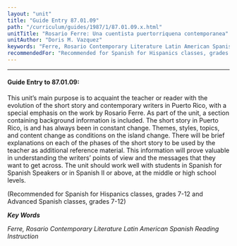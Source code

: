 ```yaml
---
layout: "unit"
title: "Guide Entry 87.01.09"
path: "/curriculum/guides/1987/1/87.01.09.x.html"
unitTitle: "Rosario Ferre: Una cuentista puertorriquena contemporanea"
unitAuthor: "Doris M. Vazquez"
keywords: "Ferre, Rosario Contemporary Literature Latin American Spanish Reading Instruction"
recommendedFor: "Recommended for Spanish for Hispanics classes, grades 7-12 and Advanced Spanish classes, grades 7-12"
---
```

<body>
<hr/>
<h4>
Guide Entry to 87.01.09:
</h4>
This unit’s main purpose is to acquaint the teacher or reader with the evolution of the short story and contemporary writers in Puerto Rico, with a special emphasis on the work by Rosario Ferre. As part of the unit, a section containing background information is included. The short story in Puerto Rico, is and has always been in constant change. Themes, styles, topics, and content change as conditions on the island change. There will be brief explanations on each of the phases of the short story to be used by the teacher as additional reference material. This information will prove valuable in understanding the writers’ points of view and the messages that they want to get across. The unit should work well with students in Spanish for Spanish Speakers or in Spanish II or above, at the middle or high school levels.
<p>
(Recommended for Spanish for Hispanics classes, grades 7-12 and Advanced Spanish classes, grades 7-12)
</p>
<p>
<b>
<i>
Key Words
</i>
</b>
<br/>
</p>
<p>
<i>
Ferre, Rosario Contemporary Literature Latin American Spanish Reading Instruction
</i>
</p>
</body>